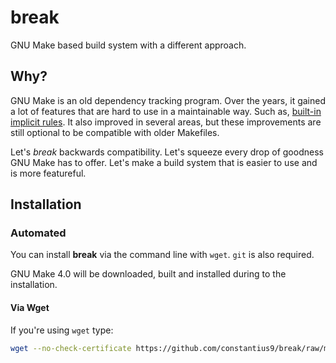 # break

GNU Make based build system with a different approach.

## Why?

GNU Make is an old dependency tracking program. Over the years, it gained a lot of features that are hard to use in a maintainable way. Such as, [built-in implicit rules](https://www.gnu.org/software/make/manual/html_node/Catalogue-of-Rules.html). It also improved in several areas, but these improvements are still optional to be compatible with older Makefiles.

Let's *break* backwards compatibility. Let's squeeze every drop of goodness GNU Make has to offer. Let's make a build system that is easier to use and is more featureful.

## Installation

### Automated

You can install **break** via the command line with `wget`. `git` is also required.

GNU Make 4.0 will be downloaded, built and installed during to the installation.

#### Via Wget

If you're using `wget` type:

```bash
wget --no-check-certificate https://github.com/constantius9/break/raw/master/installer.sh -O - | sh
```
